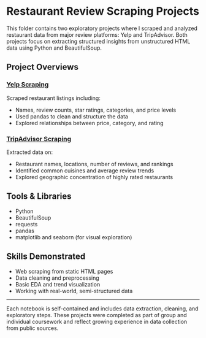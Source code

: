 # Restaurant Review Scraping Projects

This folder contains two exploratory projects where I scraped and analyzed restaurant data from major review platforms: Yelp and TripAdvisor. Both projects focus on extracting structured insights from unstructured HTML data using Python and BeautifulSoup.

## Project Overviews

### [Yelp Scraping](x)
Scraped restaurant listings including:
- Names, review counts, star ratings, categories, and price levels
- Used pandas to clean and structure the data
- Explored relationships between price, category, and rating

### [TripAdvisor Scraping](x)
Extracted data on:
- Restaurant names, locations, number of reviews, and rankings
- Identified common cuisines and average review trends
- Explored geographic concentration of highly rated restaurants

## Tools & Libraries
- Python
- BeautifulSoup
- requests
- pandas
- matplotlib and seaborn (for visual exploration)

## Skills Demonstrated
- Web scraping from static HTML pages
- Data cleaning and preprocessing
- Basic EDA and trend visualization
- Working with real-world, semi-structured data

---

Each notebook is self-contained and includes data extraction, cleaning, and exploratory steps. These projects were completed as part of group and individual coursework and reflect growing experience in data collection from public sources.
